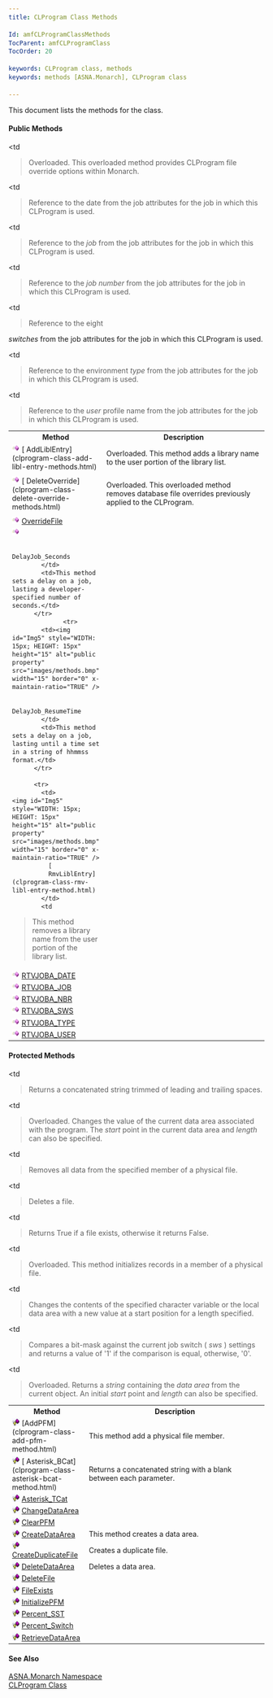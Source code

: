 ```yaml
---
title: CLProgram Class Methods

Id: amfCLProgramClassMethods
TocParent: amfCLProgramClass
TocOrder: 20

keywords: CLProgram class, methods
keywords: methods [ASNA.Monarch], CLProgram class

---
```


This document lists the methods for the class.

#### Public Methods
<table class="mytable" cellspacing="0" cellpadding="4" width="90%">
          <colgroup>
            <col width="30%" />
            <col width="70%" />
          </colgroup>
          <tr>
            <th>Method</th>
            <th>Description</th>
          </tr>
          <tr>
            <td>
              <img id="Img6" style="WIDTH: 15px; HEIGHT: 15px" height="15" alt="public property" src="images/methods.bmp" width="15" border="0" x-maintain-ratio="TRUE" />
              [
              AddLiblEntry](clprogram-class-add-libl-entry-methods.html)
            </td>
            <td>Overloaded. This method adds
            a library name to the user portion of the library
            list.</td>
          </tr>
          <tr>
            <td>
              <img id="Img3" style="WIDTH: 15px; HEIGHT: 15px" height="15" alt="public property" src="images/methods.bmp" width="15" border="0" x-maintain-ratio="TRUE" />
              [
              DeleteOverride](clprogram-class-delete-override-methods.html)
            </td>
            <td

>Overloaded. This overloaded
            method removes database file overrides previously
            applied to the CLProgram.</td>
          </tr>
          <tr>
            <td>              <img id="Img4" style="WIDTH: 15px; HEIGHT: 15px" height="15" alt="public property" src="images/methods.bmp" width="15" border="0" x-maintain-ratio="TRUE" />
              [
              OverrideFile](clprogram-class-override-file-methods.html)
            </td>
            <td

>Overloaded. This overloaded
            method provides CLProgram file override options within
            Monarch.</td>
          </tr>
		  <tr>
            <td><img id="Img5" style="WIDTH: 15px; HEIGHT: 15px" height="15" alt="public property" src="images/methods.bmp" width="15" border="0" x-maintain-ratio="TRUE" />

              DelayJob_Seconds
            </td>
            <td>This method sets a delay on a job, lasting a developer-specified number of seconds.</td>
          </tr>
		  		  <tr>
            <td><img id="Img5" style="WIDTH: 15px; HEIGHT: 15px" height="15" alt="public property" src="images/methods.bmp" width="15" border="0" x-maintain-ratio="TRUE" />

              DelayJob_ResumeTime
            </td>
            <td>This method sets a delay on a job, lasting until a time set in a string of hhmmss format.</td>
          </tr>

          <tr>
            <td>              <img id="Img5" style="WIDTH: 15px; HEIGHT: 15px" height="15" alt="public property" src="images/methods.bmp" width="15" border="0" x-maintain-ratio="TRUE" />
              [
              RmvLiblEntry](clprogram-class-rmv-libl-entry-method.html)
            </td>
            <td

>This method removes a
            library name from the user portion of the library
            list.</td>
          </tr>
          <tr>
            <td>              <img id="IMG2" style="WIDTH: 15px; HEIGHT: 15px" height="15" alt="public property" src="images/methods.bmp" width="15" border="0" x-maintain-ratio="TRUE" />
              [          RTVJOBA_DATE](clprogram-class-rtv-joba-date-method.html)
            </td>
            <td

>Reference to the date from
            the job attributes for the job in which this CLProgram
            is used.</td>
          </tr>
          <tr>
            <td>              <img id="Img8" style="WIDTH: 15px; HEIGHT: 15px" height="15" alt="public property" src="images/methods.bmp" width="15" border="0" x-maintain-ratio="TRUE" />
              [
              RTVJOBA_JOB](clprogram-class-rtv-joba-job-method.html)
            </td>
            <td

>Reference to the 
 *job*  from the job attributes for the job in
            which this CLProgram is used.</td>
          </tr>
          <tr>
            <td>              <img id="Img9" style="WIDTH: 15px; HEIGHT: 15px" height="15" alt="public property" src="images/methods.bmp" width="15" border="0" x-maintain-ratio="TRUE" />
              [
              RTVJOBA_NBR](clprogram-class-rtv-joba-nbr-method.html)
            </td>
            <td

>Reference to the 
 *job number*  from the job attributes for the job
            in which this CLProgram is used.</td>
          </tr>
          <tr>
            <td>              <img id="Img10" style="WIDTH: 15px; HEIGHT: 15px" height="15" alt="public property" src="images/methods.bmp" width="15" border="0" x-maintain-ratio="TRUE" />
              [
              RTVJOBA_SWS](clprogram-class-rtv-joba-sws-method.html)
            </td>
            <td

>Reference to the eight

 *switches*  from the job attributes for the job in
            which this CLProgram is used.</td>
          </tr>
          <tr>
            <td>              <img id="Img11" style="WIDTH: 15px; HEIGHT: 15px" height="15" alt="public property" src="images/methods.bmp" width="15" border="0" x-maintain-ratio="TRUE" />
              [
              RTVJOBA_TYPE](clprogram-class-rtv-joba-type-method.html)
            </td>
            <td

>Reference to the
            environment 
 *type*  from the job attributes for the job in
            which this CLProgram is used.</td>
          </tr>
          <tr>
            <td>              <img id="Img12" style="WIDTH: 15px; HEIGHT: 15px" height="15" alt="public property" src="images/methods.bmp" width="15" border="0" x-maintain-ratio="TRUE" />
              [
              RTVJOBA_USER](clprogram-class-rtv-joba-user-method.html)
            </td>
            <td

>Reference to the 
 *user*  profile name from the job attributes for
            the job in which this CLProgram is used.</td>
          </tr>
</table>

#### Protected Methods
<table class="mytable" cellspacing="0" cellpadding="4" width="90%">
          <colgroup>
            <col width="30%" />
            <col width="70%" />
          </colgroup>
          <tr>
            <th>Method</th>
            <th>Description</th>
          </tr>
          <tr>
            <td>
              <img id="Img13" style="WIDTH: 15px; HEIGHT: 15px" height="15" alt="protected method" src="images/proMethod.bmp" width="15" border="0" x-maintain-ratio="TRUE" />
              [AddPFM](clprogram-class-add-pfm-method.html)
            </td>
            <td>This method add a physical
            file member.</td>
          </tr>
          <tr>
            <td>
              <img style="WIDTH: 15px; HEIGHT: 15px" height="15" alt="protected property" src="images/proMethod.bmp" width="15" border="0" x-maintain-ratio="TRUE" />
              [
              Asterisk_BCat](clprogram-class-asterisk-bcat-method.html)
            </td>
            <td

>Returns a concatenated
            string with a blank between each parameter.</td>
          </tr>
          <tr>
            <td>              <img style="WIDTH: 15px; HEIGHT: 15px" height="15" alt="public property" src="images/proMethod.bmp" width="15" border="0" x-maintain-ratio="TRUE" />
              [
              Asterisk_TCat](clprogram-class-asterisk-tcat-method.html)
            </td>
            <td

>Returns a concatenated
            string trimmed of leading and trailing spaces.</td>
          </tr>
          <tr>
            <td>              <img style="WIDTH: 15px; HEIGHT: 15px" height="15" alt="public property" src="images/proMethod.bmp" width="15" border="0" x-maintain-ratio="TRUE" />
              [
              ChangeDataArea](clprogram-class-change-data-area-methods.html)
            </td>
            <td

>Overloaded. Changes the
            value of the current data area associated with the
            program. The 
 *start*  point in the current data area and 
 *length*  can also be specified.</td>
          </tr>
          <tr>
            <td>              <img style="WIDTH: 15px; HEIGHT: 15px" height="15" alt="public property" src="images/proMethod.bmp" width="15" border="0" x-maintain-ratio="TRUE" />
              [
              ClearPFM](clprogram-class-clear-pfm-method.html)
            </td>
            <td

>Removes all data from the
            specified member of a physical file.</td>
          </tr>
          <tr>
            <td>              <img id="Img7" style="WIDTH: 15px; HEIGHT: 15px" height="15" alt="protected method" src="images/proMethod.bmp" width="15" border="0" x-maintain-ratio="TRUE" />
              [
              CreateDataArea](clprogram-class-create-data-area-method.html)
            </td>
            <td>This method creates a data
            area.</td>
          </tr>
          <tr>
            <td>              <img style="WIDTH: 15px; HEIGHT: 15px" height="15" alt="public property" src="images/proMethod.bmp" width="15" border="0" x-maintain-ratio="TRUE" />
              [
              CreateDuplicateFile](clprogram-class-create-duplicate-file-method.html)
            </td>
            <td>Creates a duplicate
            file.</td>
          </tr>
          <tr>
            <td>              <img style="WIDTH: 15px; HEIGHT: 15px" height="15" alt="protected method" src="images/proMethod.bmp" width="15" border="0" x-maintain-ratio="TRUE" />
              [
              DeleteDataArea](clprogram-class-delete-data-area-method.html)
            </td>
            <td>Deletes a data area.</td>
          </tr>
          <tr>
            <td>              <img style="WIDTH: 15px; HEIGHT: 15px" height="15" alt="protected method" src="images/proMethod.bmp" width="15" border="0" x-maintain-ratio="TRUE" />
              [
              DeleteFile](clprogram-class-delete-file-method.html)
            </td>
            <td

>Deletes a file.</td>
          </tr>
          <tr>
            <td>              <img style="WIDTH: 15px; HEIGHT: 15px" height="15" alt="protected method" src="images/proMethod.bmp" width="15" border="0" x-maintain-ratio="TRUE" />
              [
              FileExists](clprogram-class-fileExists-method.html)
            </td>
            <td

>Returns True if a file
            exists, otherwise it returns False.</td>
          </tr>
          <tr>
            <td>              <img style="WIDTH: 15px; HEIGHT: 15px" height="15" alt="public property" src="images/proMethod.bmp" width="15" border="0" x-maintain-ratio="TRUE" />
              [
              InitializePFM](clprogram-classInitialize-pfm-methods.html)
            </td>
            <td

>Overloaded. This method
            initializes records in a member of a physical
            file.</td>
          </tr>
          <tr>
            <td>              <img style="WIDTH: 15px; HEIGHT: 15px" height="15" alt="public property" src="images/proMethod.bmp" width="15" border="0" x-maintain-ratio="TRUE" />
              [
              Percent_SST](clprogram-class-percent-sst-method.html)
            </td>
            <td

>Changes the contents
            of the specified character variable or the local
            data area with a new value at a start position for
            a length specified.</td>
          </tr>
          <tr>
            <td>              <img style="WIDTH: 15px; HEIGHT: 15px" height="15" alt="public property" src="images/proMethod.bmp" width="15" border="0" x-maintain-ratio="TRUE" />
              [
              Percent_Switch](clprogram-class-percent-switch-method.html)
            </td>
            <td

>Compares a bit-mask against
            the current job switch (
 *sws* ) settings and returns a value of '1' if
            the comparison is equal, otherwise, '0'.</td>
          </tr>
          <tr>
            <td>              <img style="WIDTH: 15px; HEIGHT: 15px" height="15" alt="public property" src="images/proMethod.bmp" width="15" border="0" x-maintain-ratio="TRUE" />
              [
              RetrieveDataArea](clprogram-class-retrieve-data-area-methods.html)
            </td>
            <td

>Overloaded. Returns a 
 *string*  containing the 
 *data area*  from the current object. An initial 
 *start*  point and 
 *length*  can also be specified.</td>
          </tr>
</table>

#### See Also
[ASNA.Monarch Namespace](monarch-namespace.html) <br clear="none" /> [CLProgram Class](clprogram-class.html) 
